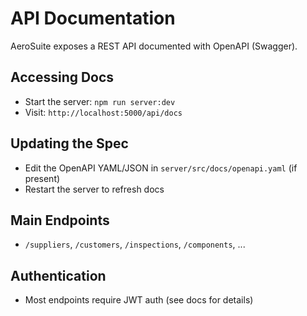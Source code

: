 # API Documentation

AeroSuite exposes a REST API documented with OpenAPI (Swagger).

## Accessing Docs
- Start the server: `npm run server:dev`
- Visit: `http://localhost:5000/api/docs`

## Updating the Spec
- Edit the OpenAPI YAML/JSON in `server/src/docs/openapi.yaml` (if present)
- Restart the server to refresh docs

## Main Endpoints
- `/suppliers`, `/customers`, `/inspections`, `/components`, ...

## Authentication
- Most endpoints require JWT auth (see docs for details) 